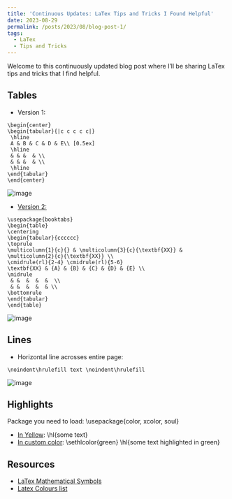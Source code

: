 ```yaml
---
title: 'Continuous Updates: LaTex Tips and Tricks I Found Helpful'
date: 2023-08-29
permalink: /posts/2023/08/blog-post-1/
tags:
  - LaTex
  - Tips and Tricks
---
```

Welcome to this continuously updated blog post where I’ll be sharing LaTex tips and tricks that I find helpful. 

## Tables
* Version 1:
```
\begin{center}
\begin{tabular}{|c c c c c|} 
 \hline
 A & B & C & D & E\\ [0.5ex] 
 \hline
 & & &  & \\
 & & &  & \\
 \hline
\end{tabular}
\end{center}
```
![image](https://github.com/lli289/lli289.github.io/assets/129143119/4d970764-1e4f-4552-8171-92df014195c3)
* [Version 2:](https://www.baeldung.com/cs/latex-tables-vertical-horizontal)
```
\usepackage{booktabs}
\begin{table}
\centering
\begin{tabular}{cccccc}
\toprule
\multicolumn{1}{c}{} & \multicolumn{3}{c}{\textbf{XX}} & \multicolumn{2}{c}{\textbf{XX}} \\
\cmidrule(rl){2-4} \cmidrule(rl){5-6}
\textbf{XX} & {A} & {B} & {C} & {D} & {E} \\
\midrule
 & &  &  &  &  \\
 & &  &  &  & \\
\bottomrule
\end{tabular}
\end{table}
```
![image](https://github.com/lli289/lli289.github.io/assets/129143119/eb093735-7b6b-41d8-a158-259b47a44642)
## Lines
* Horizontal line acrosses entire page:
```
\noindent\hrulefill text \noindent\hrulefill
```
  ![image](https://github.com/lli289/lli289.github.io/assets/129143119/dfcc156e-4bc3-4c4d-83b2-64f03ac8ff15)

## Highlights 
Package you need to load: \usepackage{color, xcolor, soul}
* [In Yellow](https://tex.stackexchange.com/questions/141569/highlight-textcolor-and-boldface-simultaneously): \hl{some text}
* [In custom color](https://texblog.org/2015/05/20/using-colors-in-a-latex-document/): \sethlcolor{green} \hl{some text highlighted in green}
## Resources
* [LaTex Mathematical Symbols](https://www.cmor-faculty.rice.edu/~heinken/latex/symbols.pdf)
* [Latex Colours list](https://www.overleaf.com/learn/latex/Using_colours_in_LaTeX)
